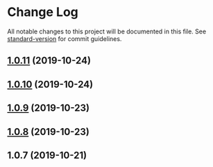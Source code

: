 # Change Log

All notable changes to this project will be documented in this file. See [standard-version](https://github.com/conventional-changelog/standard-version) for commit guidelines.

<a name="1.0.11"></a>
## [1.0.11](https://github.com/alfonsobries/xlsx-laravel-spreadsheet-importer/compare/v1.0.10...v1.0.11) (2019-10-24)



<a name="1.0.10"></a>
## [1.0.10](https://github.com/alfonsobries/xlsx-laravel-spreadsheet-importer/compare/v1.0.9...v1.0.10) (2019-10-24)



<a name="1.0.9"></a>
## [1.0.9](https://github.com/alfonsobries/xlsx-laravel-spreadsheet-importer/compare/v1.0.7...v1.0.9) (2019-10-23)



<a name="1.0.8"></a>
## [1.0.8](https://github.com/alfonsobries/xlsx-laravel-spreadsheet-importer/compare/v1.0.7...v1.0.8) (2019-10-23)



<a name="1.0.7"></a>
## 1.0.7 (2019-10-21)
